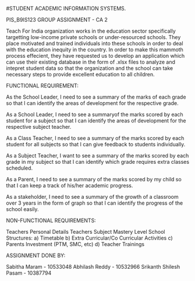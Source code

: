 #STUDENT ACADEMIC INFORMATION SYSTEMS.

PIS_B9IS123
GROUP ASSIGNMENT - CA 2

Teach For India organization works in the education sector specifically targetting low-income private schools or under-resourced schools. They place motivated and trained individuals into these schools in order to deal with the education inequity in the country. In order to make this mammoth process effecient, they have requested us to develop an application which can use their existing database in the form of .xlsx files to analyze and intepret student data so that the organization and the school can take necessary steps to provide excellent education to all children.


FUNCTIONAL REQUIREMENT:

As the School Leader, I need to see a summary of the marks of each grade so that I can identify the areas of development for the respective grade.

As a School Leader, I need to see a summaryof the marks scored by each student for a subject so that I can identify the areas of development for the respective subject teacher.

As a Class Teacher, I need to see a summary of the marks scored by each student for all subjects so that I can give feedback to students individually.

As a Subject Teacher, I want to see a summary of the marks scored by each grade in my subject so that I can identify which grade requires extra classes scheduled.

As a Parent, I need to see a summary of the marks scored by my child so that I can keep a track of his/her academic progress.

As a stakeholder, I need to see a summary of the growth of a classroom over 3 years in the form of graph so that I can identify the progress of the school easily.


NON-FUNCTIONAL REQUIREMENTS:

Teachers Personal Details
Teachers Subject Mastery Level
School Structures: a) Timetable b) Extra Curricular/Co Curricular Activities c) Parents Investment (PTM, SMC, etc) d) Teacher Trainings


ASSIGNMENT DONE BY:

Sabitha Maram - 10533048
Abhilash Reddy - 10532966
Srikanth Shilesh Pasam - 10387794
